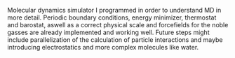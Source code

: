 Molecular dynamics simulator I programmed in order to understand MD in more detail. Periodic boundary conditions, energy minimizer, thermostat and barostat, aswell as a correct physical scale and forcefields for the noble gasses are already implemented and working well. Future steps might include parallelization of the calculation of particle interactions and maybe introducing electrostatics and more complex molecules like water.
